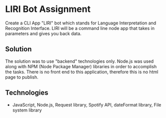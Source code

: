 # LIRI Bot Assignment

Create a CLI App "LIRI" bot which stands for Language Interpretation and Recognition Interface. LIRI will be a command line node app that takes in parameters and gives you back data.

## Solution
The solution was to use "backend" technologies only. Node.js was used along with NPM (Node Package Manager) libraries in order to accomplish the tasks. There is no front end to this application, therefore this is no html page to publish.

## Technologies
- JavaScript, Node.js, Request library, Spotify API, dateFormat library, File system library
